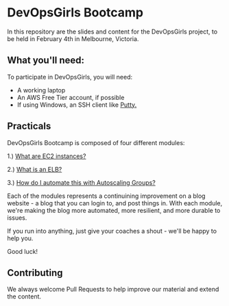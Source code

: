 # DevOpsGirls Bootcamp

In this repository are the slides and content for the DevOpsGirls project, to be held in February 4th in Melbourne, Victoria.

## What you'll need:

To participate in DevOpsGirls, you will need:

 - A working laptop
 - An AWS Free Tier account, if possible
 - If using Windows, an SSH client like [Putty.](http://www.chiark.greenend.org.uk/~sgtatham/putty/)

## Practicals

DevOpsGirls Bootcamp is composed of four different modules:


1.) [What are EC2 instances?](https://github.com/DevOpsGirls/devopsgirls-bootcamp/blob/master/1-1-EC2.md)

2.) [What is an ELB?](https://github.com/DevOpsGirls/devopsgirls-bootcamp/blob/master/2-1-ELB.md)

3.) [How do I automate this with Autoscaling Groups?](https://github.com/DevOpsGirls/devopsgirls-bootcamp/blob/master/3-1-ASG.md)

Each of the modules represents a continuining improvement on a blog website - a blog that you can login to, and post things in. With each module, we're making the blog more automated, more resilient, and more durable to issues.

If you run into anything, just give your coaches a shout - we'll be happy to help you.

Good luck!

## Contributing

We always welcome Pull Requests to help improve our material and extend the content.
